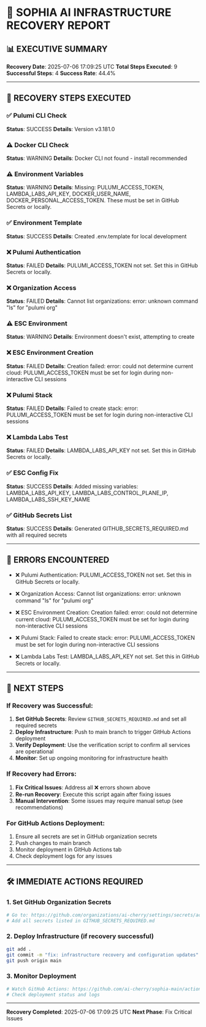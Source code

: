 # 🔧 SOPHIA AI INFRASTRUCTURE RECOVERY REPORT

## 📊 EXECUTIVE SUMMARY

**Recovery Date**: 2025-07-06 17:09:25 UTC
**Total Steps Executed**: 9
**Successful Steps**: 4
**Success Rate**: 44.4%

---

## 🔄 RECOVERY STEPS EXECUTED

### ✅ Pulumi CLI Check
**Status**: SUCCESS
**Details**: Version v3.181.0

### ⚠️ Docker CLI Check
**Status**: WARNING
**Details**: Docker CLI not found - install recommended

### ⚠️ Environment Variables
**Status**: WARNING
**Details**: Missing: PULUMI_ACCESS_TOKEN, LAMBDA_LABS_API_KEY, DOCKER_USER_NAME, DOCKER_PERSONAL_ACCESS_TOKEN. These must be set in GitHub Secrets or locally.

### ✅ Environment Template
**Status**: SUCCESS
**Details**: Created .env.template for local development

### ❌ Pulumi Authentication
**Status**: FAILED
**Details**: PULUMI_ACCESS_TOKEN not set. Set this in GitHub Secrets or locally.

### ❌ Organization Access
**Status**: FAILED
**Details**: Cannot list organizations: error: unknown command "ls" for "pulumi org"


### ⚠️ ESC Environment
**Status**: WARNING
**Details**: Environment doesn't exist, attempting to create

### ❌ ESC Environment Creation
**Status**: FAILED
**Details**: Creation failed: error: could not determine current cloud: PULUMI_ACCESS_TOKEN must be set for login during non-interactive CLI sessions


### ❌ Pulumi Stack
**Status**: FAILED
**Details**: Failed to create stack: error: PULUMI_ACCESS_TOKEN must be set for login during non-interactive CLI sessions


### ❌ Lambda Labs Test
**Status**: FAILED
**Details**: LAMBDA_LABS_API_KEY not set. Set this in GitHub Secrets or locally.

### ✅ ESC Config Fix
**Status**: SUCCESS
**Details**: Added missing variables: LAMBDA_LABS_API_KEY, LAMBDA_LABS_CONTROL_PLANE_IP, LAMBDA_LABS_SSH_KEY_NAME

### ✅ GitHub Secrets List
**Status**: SUCCESS
**Details**: Generated GITHUB_SECRETS_REQUIRED.md with all required secrets

---

## 🚨 ERRORS ENCOUNTERED

- ❌ Pulumi Authentication: PULUMI_ACCESS_TOKEN not set. Set this in GitHub Secrets or locally.
- ❌ Organization Access: Cannot list organizations: error: unknown command "ls" for "pulumi org"

- ❌ ESC Environment Creation: Creation failed: error: could not determine current cloud: PULUMI_ACCESS_TOKEN must be set for login during non-interactive CLI sessions

- ❌ Pulumi Stack: Failed to create stack: error: PULUMI_ACCESS_TOKEN must be set for login during non-interactive CLI sessions

- ❌ Lambda Labs Test: LAMBDA_LABS_API_KEY not set. Set this in GitHub Secrets or locally.

---

## 🎯 NEXT STEPS

### If Recovery was Successful:
1. **Set GitHub Secrets**: Review `GITHUB_SECRETS_REQUIRED.md` and set all required secrets
2. **Deploy Infrastructure**: Push to main branch to trigger GitHub Actions deployment
3. **Verify Deployment**: Use the verification script to confirm all services are operational
4. **Monitor**: Set up ongoing monitoring for infrastructure health

### If Recovery had Errors:
1. **Fix Critical Issues**: Address all ❌ errors shown above
2. **Re-run Recovery**: Execute this script again after fixing issues
3. **Manual Intervention**: Some issues may require manual setup (see recommendations)

### For GitHub Actions Deployment:
1. Ensure all secrets are set in GitHub organization secrets
2. Push changes to main branch
3. Monitor deployment in GitHub Actions tab
4. Check deployment logs for any issues

---

## 🛠️ IMMEDIATE ACTIONS REQUIRED

### 1. Set GitHub Organization Secrets
```bash
# Go to: https://github.com/organizations/ai-cherry/settings/secrets/actions
# Add all secrets listed in GITHUB_SECRETS_REQUIRED.md
```

### 2. Deploy Infrastructure (if recovery successful)
```bash
git add .
git commit -m "fix: infrastructure recovery and configuration updates"
git push origin main
```

### 3. Monitor Deployment
```bash
# Watch GitHub Actions: https://github.com/ai-cherry/sophia-main/actions
# Check deployment status and logs
```

---

**Recovery Completed**: 2025-07-06 17:09:25 UTC
**Next Phase**: Fix Critical Issues
